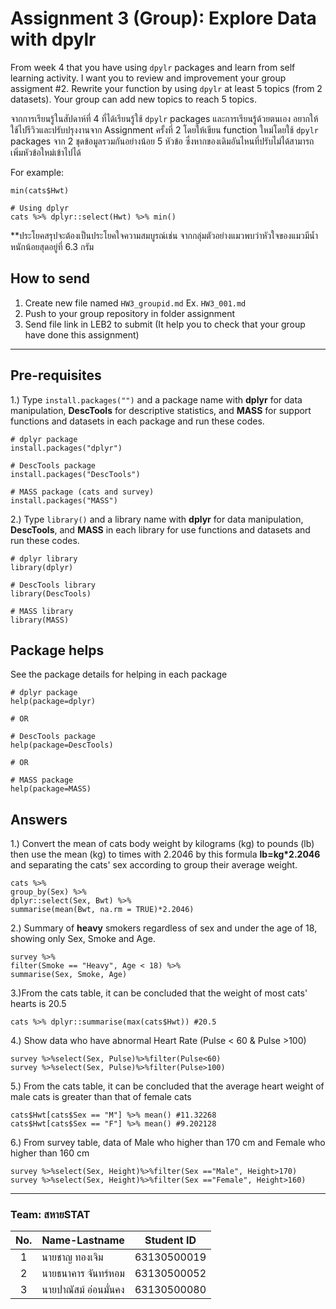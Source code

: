 # Assignment 3 (Group): Explore Data with dpylr

From week 4 that you have using `dpylr` packages and learn from self learning activity. I want you to review and improvement your group assigment #2. Rewrite your function by using `dpylr` at least 5 topics (from 2 datasets). Your group can add new topics to reach 5 topics.

จากการเรียนรู้ในสัปดาห์ที่ 4 ที่ได้เรียนรู้ใช้ `dpylr` packages และการเรียนรู้ด้วยตนเอง อยากให้ใช้ไปรีวิวและปรับปรุงงานจาก Assignment ครั้งที่ 2 โดยให้เขียน function ใหม่โดยใช้ `dpylr` packages จาก 2 ชุดข้อมูลรวมกันอย่างน้อย 5 หัวข้อ ซึ่งหากของเดิมอันไหนที่ปรับไม่ได้สามารถเพิ่มหัวข้อใหม่เข้าไปได้

For example:

```{R}
min(cats$Hwt)

# Using dplyr
cats %>% dplyr::select(Hwt) %>% min()
```

\*\*ประโยคสรุปจะต้องเป็นประโยคใจความสมบูรณ์เช่น จากกลุ่มตัวอย่างแมวพบว่าหัวใจของแมวมีน้ำหนักน้อยสุดอยู่ที่ 6.3 กรัม

## How to send

1. Create new file named `HW3_groupid.md` Ex. `HW3_001.md`
2. Push to your group repository in folder assignment
3. Send file link in LEB2 to submit (It help you to check that your group have done this assignment)

---

## Pre-requisites

1.) Type `install.packages("")` and a package name with **dplyr** for data manipulation, **DescTools** for descriptive statistics, and **MASS** for support functions and datasets in each package and run these codes.

```{R}
# dplyr package
install.packages("dplyr")

# DescTools package
install.packages("DescTools")

# MASS package (cats and survey)
install.packages("MASS")
```

2.) Type `library()` and a library name with **dplyr** for data manipulation, **DescTools**, and **MASS** in each library for use functions and datasets and run these codes.

```{R}
# dplyr library
library(dplyr)

# DescTools library
library(DescTools)

# MASS library
library(MASS)
```

## Package helps

See the package details for helping in each package

```{R}
# dplyr package
help(package=dplyr)

# OR

# DescTools package
help(package=DescTools)

# OR

# MASS package
help(package=MASS)
```

## Answers

1.) Convert the mean of cats body weight by kilograms (kg) to pounds (lb) then use the mean (kg) to times with 2.2046 by this formula __lb=kg*2.2046__ and separating the cats' sex according to group their average weight.

```{R}
cats %>%
group_by(Sex) %>%
dplyr::select(Sex, Bwt) %>%
summarise(mean(Bwt, na.rm = TRUE)*2.2046)
```

2.) Summary of __heavy__ smokers regardless of sex and under the age of 18, showing only Sex, Smoke and Age.

```{R}
survey %>%
filter(Smoke == "Heavy", Age < 18) %>%
summarise(Sex, Smoke, Age)
```

3.)From the cats table, it can be concluded that the weight of most cats' hearts is 20.5

```{R}
cats %>% dplyr::summarise(max(cats$Hwt)) #20.5
```

4.) Show data who have abnormal Heart Rate (Pulse < 60 & Pulse >100)

```{R}
survey %>%select(Sex, Pulse)%>%filter(Pulse<60)
survey %>%select(Sex, Pulse)%>%filter(Pulse>100)
```

5.) From the cats table, it can be concluded that the average heart weight of male cats is greater than that of female cats

```{R}
cats$Hwt[cats$Sex == "M"] %>% mean() #11.32268
cats$Hwt[cats$Sex == "F"] %>% mean() #9.202128
```

6.) From survey table, data of Male who higher than 170 cm and Female who higher than 160 cm

```{R}
survey %>%select(Sex, Height)%>%filter(Sex =="Male", Height>170)
survey %>%select(Sex, Height)%>%filter(Sex =="Female", Height>160)
```

---

### Team: สหายSTAT

| No. | Name-Lastname     | Student ID  |
| :-: | ----------------- | :---------: |
| 1   | นายชาญ ทองเจิม     | 63130500019 |
| 2   | นายธนาคาร จันทร์หอม | 63130500052 |
| 3   | นายปาณัสม์ อ่อนมั่นคง | 63130500080 |
